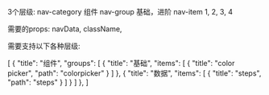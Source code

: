 3个层级: 
  nav-category 组件
    nav-group 基础，进阶
      nav-item 1, 2, 3, 4

需要的props:
  navData,
  className,

需要支持以下各种层级:

  [
    {
      "title": "组件",
      "groups": [
        {
          "title": "基础",
          "items": [
            {
              "title": "color picker",
              "path": "colorpicker"
            }
          ]
        },
        {
          "title": "数据",
          "items": [
            {
              "title": "steps",
              "path": "steps"
            }
          ]
        }
      ]
    },
  ]